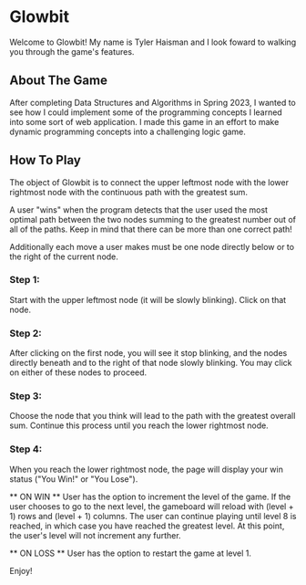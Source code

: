 # Glowbit

Welcome to Glowbit! My name is Tyler Haisman and I look foward to walking you through the game's features.

## About The Game
After completing Data Structures and Algorithms in Spring 2023, I wanted to see how I could implement some of the programming concepts I learned into some sort of web application. I made this game in an effort to make dynamic programming concepts into a challenging logic game.

## How To Play
The object of Glowbit is to connect the upper leftmost node with the lower rightmost node with the continuous path with the greatest sum.

A user "wins" when the program detects that the user used the most optimal path between the two nodes summing to the greatest number out of all of the paths. Keep in mind that there can be more than one correct path! 

Additionally each move a user makes must be one node directly below or to the right of the current node.

### Step 1:
Start with the upper leftmost node (it will be slowly blinking). Click on that node.

### Step 2:
After clicking on the first node, you will see it stop blinking, and the nodes directly beneath and to the right of that node slowly blinking. You may click on either of these nodes to proceed.

### Step 3:
Choose the node that you think will lead to the path with the greatest overall sum. Continue this process until you reach the lower rightmost node.

### Step 4:
When you reach the lower rightmost node, the page will display your win status ("You Win!" or "You Lose").

** ON WIN **
User has the option to increment the level of the game. If the user chooses to go to the next level, the gameboard will reload with (level + 1) rows and (level + 1) columns. The user can continue playing until level 8 is reached, in which case you have reached the greatest level. At this point, the user's level will not increment any further.

** ON LOSS **
User has the option to restart the game at level 1.

Enjoy!